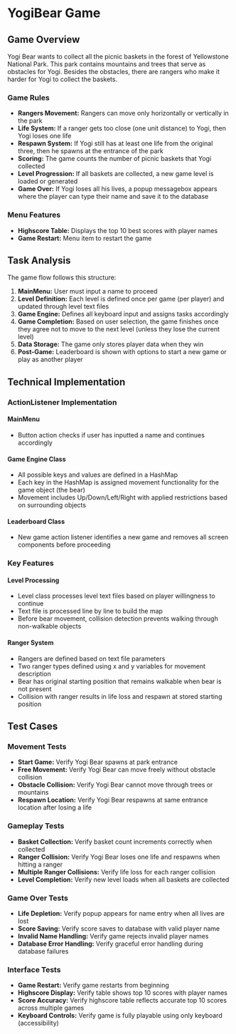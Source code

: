 # YogiBear Game


## Game Overview

Yogi Bear wants to collect all the picnic baskets in the forest of Yellowstone National Park. This park contains mountains and trees that serve as obstacles for Yogi. Besides the obstacles, there are rangers who make it harder for Yogi to collect the baskets.

### Game Rules

- **Rangers Movement:** Rangers can move only horizontally or vertically in the park
- **Life System:** If a ranger gets too close (one unit distance) to Yogi, then Yogi loses one life
- **Respawn System:** If Yogi still has at least one life from the original three, then he spawns at the entrance of the park
- **Scoring:** The game counts the number of picnic baskets that Yogi collected
- **Level Progression:** If all baskets are collected, a new game level is loaded or generated
- **Game Over:** If Yogi loses all his lives, a popup messagebox appears where the player can type their name and save it to the database

### Menu Features

- **Highscore Table:** Displays the top 10 best scores with player names
- **Game Restart:** Menu item to restart the game

## Task Analysis

The game flow follows this structure:

1. **MainMenu:** User must input a name to proceed
2. **Level Definition:** Each level is defined once per game (per player) and updated through level text files
3. **Game Engine:** Defines all keyboard input and assigns tasks accordingly
4. **Game Completion:** Based on user selection, the game finishes once they agree not to move to the next level (unless they lose the current level)
5. **Data Storage:** The game only stores player data when they win
6. **Post-Game:** Leaderboard is shown with options to start a new game or play as another player

## Technical Implementation

### ActionListener Implementation

#### MainMenu
- Button action checks if user has inputted a name and continues accordingly

#### Game Engine Class
- All possible keys and values are defined in a HashMap
- Each key in the HashMap is assigned movement functionality for the game object (the bear)
- Movement includes Up/Down/Left/Right with applied restrictions based on surrounding objects

#### Leaderboard Class
- New game action listener identifies a new game and removes all screen components before proceeding

### Key Features

#### Level Processing
- Level class processes level text files based on player willingness to continue
- Text file is processed line by line to build the map
- Before bear movement, collision detection prevents walking through non-walkable objects

#### Ranger System
- Rangers are defined based on text file parameters
- Two ranger types defined using x and y variables for movement description
- Bear has original starting position that remains walkable when bear is not present
- Collision with ranger results in life loss and respawn at stored starting position

## Test Cases

### Movement Tests
- **Start Game:** Verify Yogi Bear spawns at park entrance
- **Free Movement:** Verify Yogi Bear can move freely without obstacle collision
- **Obstacle Collision:** Verify Yogi Bear cannot move through trees or mountains
- **Respawn Location:** Verify Yogi Bear respawns at same entrance location after losing a life

### Gameplay Tests
- **Basket Collection:** Verify basket count increments correctly when collected
- **Ranger Collision:** Verify Yogi Bear loses one life and respawns when hitting a ranger
- **Multiple Ranger Collisions:** Verify life loss for each ranger collision
- **Level Completion:** Verify new level loads when all baskets are collected

### Game Over Tests
- **Life Depletion:** Verify popup appears for name entry when all lives are lost
- **Score Saving:** Verify score saves to database with valid player name
- **Invalid Name Handling:** Verify game rejects invalid player names
- **Database Error Handling:** Verify graceful error handling during database failures

### Interface Tests
- **Game Restart:** Verify game restarts from beginning
- **Highscore Display:** Verify table shows top 10 scores with player names
- **Score Accuracy:** Verify highscore table reflects accurate top 10 scores across multiple games
- **Keyboard Controls:** Verify game is fully playable using only keyboard (accessibility)
